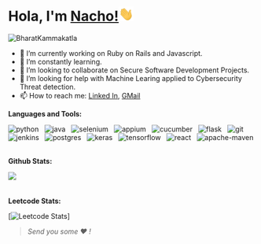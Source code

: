 <h1>Hola, I'm <a href="https://linkedin.com/in/nacho-gallardo-urbini-639b801b4">Nacho!</a><img src="https://raw.githubusercontent.com/ABSphreak/ABSphreak/master/gifs/Hi.gif" width="30px"></h1>

<p align="left"> <img src="https://komarev.com/ghpvc/?username=BharatKammakatla&label=Views&color=blue&style=for-the-badge" alt="BharatKammakatla" /> </p>

- 🔭 I’m currently working on Ruby on Rails and Javascript.
- 🌱 I’m constantly learning.
- 👯 I’m looking to collaborate on Secure Software Development Projects.
- 🤔 I’m looking for help with Machine Learing applied to Cybersecurity Threat detection.
- 📫 How to reach me: [Linked In](https://linkedin.com/in/nacho-gallardo-urbini-639b801b4), [GMail](mailto:ignaciomgu@gmail.com)

<!---
[![Linkedin: NachoGallardo](https://img.shields.io/badge/-nachogallardo-blue?style=plastic&logo=Linkedin&logoColor=white&link=https://www.linkedin.com/in/nacho-gallardo-urbini-639b801b4/)](https://www.linkedin.com/in/nacho-gallardo-urbini-639b801b4/)&nbsp;&nbsp;&nbsp;
-->

**Languages and Tools:**

<p align="left"><img height="30" width="30" alt="python" src="https://user-images.githubusercontent.com/28840761/89373851-5696c900-d71c-11ea-9fad-09e52584c77b.png" />&nbsp;&nbsp;&nbsp;<img height="30" width="30" alt="java" src="https://user-images.githubusercontent.com/28840761/89373844-54cd0580-d71c-11ea-8525-e618ed8e029d.png" />&nbsp;&nbsp;&nbsp;<img height="30" width="30" alt="selenium" src="https://user-images.githubusercontent.com/28840761/89373854-572f5f80-d71c-11ea-8368-3846394b1948.png" />&nbsp;&nbsp;&nbsp;<img height="30" width="30" alt="appium" src="https://user-images.githubusercontent.com/28840761/89373836-53034200-d71c-11ea-90c2-8af982862024.png" />&nbsp;&nbsp;&nbsp;<img height="30" width="30" alt="cucumber" src="https://user-images.githubusercontent.com/28840761/89373837-53034200-d71c-11ea-8a99-a1c965213ebf.png" />&nbsp;&nbsp;&nbsp;<img height="30" width="30" alt="flask" src="https://user-images.githubusercontent.com/28840761/89373840-54346f00-d71c-11ea-8986-c7b64a757cfe.png" />&nbsp;&nbsp;&nbsp;<img height="30" width="30" alt="git" src="https://user-images.githubusercontent.com/28840761/89373842-54cd0580-d71c-11ea-9643-e145b5c4e727.png" />&nbsp;&nbsp;&nbsp;<img height="30" width="30" alt="jenkins" src="https://user-images.githubusercontent.com/28840761/89373845-55659c00-d71c-11ea-827a-a381e836e1d8.png" />&nbsp;&nbsp;&nbsp;<img height="30" width="30" alt="postgres" src="https://user-images.githubusercontent.com/28840761/89373848-55fe3280-d71c-11ea-93d1-b677877922e5.png" />&nbsp;&nbsp;&nbsp;<img height="30" width="30" alt="keras" src="https://user-images.githubusercontent.com/28840761/89373846-55fe3280-d71c-11ea-9b1b-bff36580c3e9.png" />&nbsp;&nbsp;&nbsp;<img height="30" width="30" alt="tensorflow" src="https://user-images.githubusercontent.com/28840761/89373857-57c7f600-d71c-11ea-9c55-201529a5d534.png" />&nbsp;&nbsp;&nbsp;<img height="30" width="30" alt="react" src="https://user-images.githubusercontent.com/28840761/89373852-5696c900-d71c-11ea-8d90-b469310bd189.png" />&nbsp;&nbsp;&nbsp;<img height="30" width="30" alt="apache-maven" src="https://user-images.githubusercontent.com/28840761/89373834-51d21500-d71c-11ea-8799-b80a6c095b67.png" />&nbsp;&nbsp;&nbsp;</p>


**Github Stats:**

<a href="https://github.com/BharatKammakatla">
  <img height="137px" src="https://github-readme-stats.vercel.app/api?username=ignaciomgu&hide_title=true&hide_border=true&show_icons=true&include_all_commits=true&count_private=true&line_height=21&text_color=000&icon_color=000&bg_color=0,ea6161,ffc64d,fffc4d,52fa5a&theme=graywhite" />
</a>

<br />
<br />


**Leetcode Stats:**

[![Leetcode Stats](https://leetcode.card.workers.dev/ignaciomgu?theme=nord&font=baloo&extension=null&height=137&width=320)]

> *Send you some ❤️ !*
